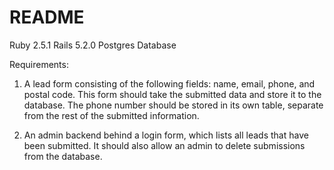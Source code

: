 # README

Ruby 2.5.1
Rails 5.2.0
Postgres Database

Requirements:

1. A lead form consisting of the following fields: name, email, phone, and postal code. This form should take the submitted data and store it to the database. The phone number should be stored in its own table, separate from the rest of the submitted information.

2. An admin backend behind a login form, which lists all leads that have been submitted. It should also allow an admin to delete submissions from the database.